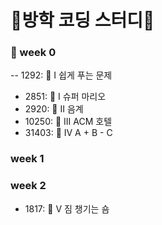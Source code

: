 # 🌊방학 코딩 스터디🐬
### 🦔 week 0
-- 1292: 🥉 I 쉽게 푸는 문제
- 2851: 🥉 I 슈퍼 마리오
- 2920: 🥉 II 음계
- 10250: 🥉 III ACM 호텔
- 31403: 🥉 IV A + B - C

### week 1
 

### week 2
- 1817: 🥈 V 짐 챙기는 숌
